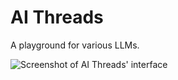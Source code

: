 # AI Threads

A playground for various LLMs.

![Screenshot of AI Threads' interface](https://github.com/user-attachments/assets/fb0afa8f-3967-4223-8aed-7d5cf55332ab)